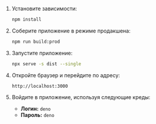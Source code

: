 1. Установите зависимости:

   ```bash
   npm install
   ```

2. Соберите приложение в режиме продакшена:

   ```bash
   npm run build:prod
   ```

3. Запустите приложение:

   ```bash
   npx serve -s dist --single
   ```

4. Откройте браузер и перейдите по адресу:

   ```
   http://localhost:3000
   ```

5. Войдите в приложение, используя следующие креды:

   - **Логин:** `deno`
   - **Пароль:** `deno`
